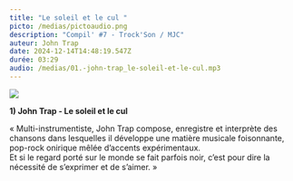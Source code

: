 ```yaml
---
title: "Le soleil et le cul "
picto: /medias/pictoaudio.png
description: "Compil' #7 - Trock'Son / MJC"
auteur: John Trap
date: 2024-12-14T14:48:19.547Z
durée: 03:29
audio: /medias/01.-john-trap_le-soleil-et-le-cul.mp3
---
```

![](/medias/john_trap_compil.png)

**1) John Trap - Le soleil et le cul** 

« Multi-instrumentiste, John Trap compose, enregistre et interprète des chansons dans lesquelles il développe une matière musicale foisonnante, pop-rock onirique mêlée d’accents expérimentaux. \
Et si le regard porté sur le monde se fait parfois noir, c’est pour dire la nécessité de s’exprimer et de s’aimer. »